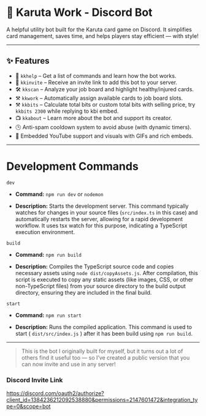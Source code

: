 # 🤖 Karuta Work - Discord Bot

A helpful utility bot built for the Karuta card game on Discord. It simplifies card management, saves time, and helps players stay efficient — with style!

---

## ✨ Features

- 📖 `kkhelp` – Get a list of commands and learn how the bot works.
- 📨 `kkinvite` – Receive an invite link to add this bot to your server.
- 🛠️ `kkscan` – Analyze your job board and highlight healthy/injured cards.
- ⚒️ `kkwork` – Automatically assign available cards to job board slots.
- ⚒️ `kkbits` – Calculate total bits or custom total bits with selling price, try `kkbits 2300` while replying to kbi embed.
- 📺 `kkabout` – Learn more about the bot and support its creator.
- 🕒 Anti-spam cooldown system to avoid abuse (with dynamic timers).
- 🎥 Embedded YouTube support and visuals with GIFs and rich embeds.

---
# Development Commands
`dev`
- **Command:** `npm run dev` or `nodemon`

- **Description:** Starts the development server. This command typically watches for changes in your source files (`src/index.ts` in this case) and automatically restarts the server, allowing for a rapid development workflow. It uses tsx watch for this purpose, indicating a TypeScript execution environment.

`build`
- **Command:** `npm run build`

- **Description:** Compiles the TypeScript source code and copies necessary assets using `node dist/copyAssets.js`. After compilation, this script is executed to copy any static assets (like images, CSS, or other non-TypeScript files) from your source directory to the build output directory, ensuring they are included in the final build. 

`start`
- **Command:** `npm run start`

- **Description:** Runs the compiled application. This command is used to start ( `dist/src/index.js` ) after it has been build using `npm run build`.
---
> This is the bot I originally built for myself, but it turns out a lot of others find it useful too — so I’ve created a public version that you can now invite and use in any server!

### Discord Invite Link
https://discord.com/oauth2/authorize?client_id=1384236212092538880&permissions=2147601472&integration_type=0&scope=bot
